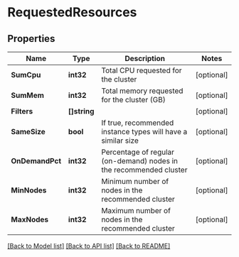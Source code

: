 # RequestedResources

## Properties
Name | Type | Description | Notes
------------ | ------------- | ------------- | -------------
**SumCpu** | **int32** | Total CPU requested for the cluster | [optional] 
**SumMem** | **int32** | Total memory requested for the cluster (GB) | [optional] 
**Filters** | **[]string** |  | [optional] 
**SameSize** | **bool** | If true, recommended instance types will have a similar size | [optional] 
**OnDemandPct** | **int32** | Percentage of regular (on-demand) nodes in the recommended cluster | [optional] 
**MinNodes** | **int32** | Minimum number of nodes in the recommended cluster | [optional] 
**MaxNodes** | **int32** | Maximum number of nodes in the recommended cluster | [optional] 

[[Back to Model list]](../README.md#documentation-for-models) [[Back to API list]](../README.md#documentation-for-api-endpoints) [[Back to README]](../README.md)


